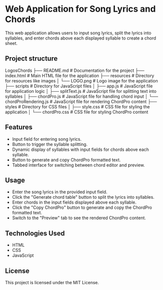 # Web Application for Song Lyrics and Chords

This web application allows users to input song lyrics, split the lyrics into syllables, and enter chords above each displayed syllable to create a chord sheet.

## Project structure

LogosChords
├── README.md                # Documentation for the project
├── index.html               # Main HTML file for the application
├── resources                # Directory for resources like images
│   └── LOGO.png             # Logo image for the application
├── scripts                  # Directory for JavaScript files
│   ├── app.js               # JavaScript file for application logic
│   ├── splitText.js         # JavaScript file for splitting text into syllables
│   ├── chordPro.js          # JavaScript file for handling chord input
│   └── chordProRendering.js # JavaScript file for rendering ChordPro content
├── styles                   # Directory for CSS files
│   ├── style.css            # CSS file for styling the application
│   └── chordPro.css         # CSS file for styling ChordPro content

## Features

- Input field for entering song lyrics.
- Button to trigger the syllable splitting.
- Dynamic display of syllables with input fields for chords above each syllable.
- Button to generate and copy ChordPro formatted text.
- Tabbed interface for switching between chord editor and preview.

## Usage

- Enter the song lyrics in the provided input field.
- Click the "Generate chord table" button to split the lyrics into syllables.
- Enter chords in the input fields displayed above each syllable.
- Click the "Copy ChordPro" button to generate and copy the ChordPro formatted text.
- Switch to the "Preview" tab to see the rendered ChordPro content.

## Technologies Used

- HTML
- CSS
- JavaScript

## License

This project is licensed under the MIT License.